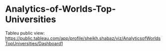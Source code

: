 # Analytics-of-Worlds-Top-Universities

Tableu public view: https://public.tableau.com/app/profile/sheikh.shabaz/viz/AnalyticsofWorldsTopUniversities/Dashboard1